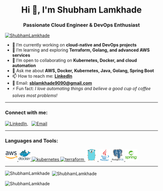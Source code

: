 <h1 align="center">Hi 👋, I'm Shubham Lamkhade</h1>
<h3 align="center">Passionate Cloud Engineer & DevOps Enthusiast</h3>

<p align="left">
  <a href="https://github.com/ryo-ma/github-profile-trophy">
    <img src="https://github-profile-trophy.vercel.app/?username=ShubhamLamkhade" alt="ShubhamLamkhade" />
  </a>
</p>

- 🔭 I’m currently working on **cloud-native and DevOps projects**  
- 🌱 I’m learning and exploring **Terraform, Golang, and advanced AWS services**  
- 👯 I’m open to collaborating on **Kubernetes, Docker, and cloud automation**  
- 💬 Ask me about **AWS, Docker, Kubernetes, Java, Golang, Spring Boot**  
- 📫 How to reach me: **[LinkedIn](https://www.linkedin.com/in/shubham-lamkhade-%E2%98%81%EF%B8%8F-4262b2190/)**  
- 📧 Email: **sblamkhade9090@gmail.com**  
- ⚡ Fun fact: *I love automating things and believe a good cup of coffee solves most problems!*

---

<h3 align="left">Connect with me:</h3>
<p align="left">
  <a href="https://www.linkedin.com/in/shubham-lamkhade-%E2%98%81%EF%B8%8F-4262b2190/" target="blank">
    <img align="center" src="https://raw.githubusercontent.com/rahuldkjain/github-profile-readme-generator/master/src/images/icons/Social/linked-in-alt.svg" alt="LinkedIn" height="30" width="40" />
  </a>
  &nbsp;&nbsp;
  <a href="mailto:sblamkhade9090@gmail.com" target="blank">
    <img align="center" src="https://cdn.jsdelivr.net/gh/devicons/devicon/icons/google/google-original.svg" alt="Email" height="30" width="40" />
  </a>
</p>

---

<h3 align="left">Languages and Tools:</h3>
<p align="left">
  <a href="https://aws.amazon.com" target="_blank" rel="noreferrer">
    <img src="https://raw.githubusercontent.com/devicons/devicon/master/icons/amazonwebservices/amazonwebservices-original-wordmark.svg" alt="aws" width="40" height="40"/>
  </a>
  <a href="https://www.docker.com/" target="_blank" rel="noreferrer">
    <img src="https://raw.githubusercontent.com/devicons/devicon/master/icons/docker/docker-original-wordmark.svg" alt="docker" width="40" height="40"/>
  </a>
  <a href="https://kubernetes.io" target="_blank" rel="noreferrer">
    <img src="https://www.vectorlogo.zone/logos/kubernetes/kubernetes-icon.svg" alt="kubernetes" width="40" height="40"/>
  </a>
  <a href="https://www.terraform.io/" target="_blank" rel="noreferrer">
    <img src="https://www.vectorlogo.zone/logos/terraformio/terraformio-icon.svg" alt="terraform" width="40" height="40"/>
  </a>
  <a href="https://golang.org" target="_blank" rel="noreferrer">
    <img src="https://raw.githubusercontent.com/devicons/devicon/master/icons/go/go-original.svg" alt="go" width="40" height="40"/>
  </a>
  <a href="https://www.java.com" target="_blank" rel="noreferrer">
    <img src="https://raw.githubusercontent.com/devicons/devicon/master/icons/java/java-original.svg" alt="java" width="40" height="40"/>
  </a>
  <a href="https://www.postgresql.org" target="_blank" rel="noreferrer">
    <img src="https://raw.githubusercontent.com/devicons/devicon/master/icons/postgresql/postgresql-original-wordmark.svg" alt="postgresql" width="40" height="40"/>
  </a>
  <a href="https://spring.io/projects/spring-boot" target="_blank" rel="noreferrer">
    <img src="https://raw.githubusercontent.com/devicons/devicon/master/icons/spring/spring-original-wordmark.svg" alt="spring boot" width="40" height="40"/>
  </a>
</p>

---

<p>
  <img align="left" src="https://github-readme-stats.vercel.app/api/top-langs?username=ShubhamLamkhade&show_icons=true&locale=en&layout=compact" alt="ShubhamLamkhade" />
</p>

<p>&nbsp;
  <img align="center" src="https://github-readme-stats.vercel.app/api?username=ShubhamLamkhade&show_icons=true&locale=en" alt="ShubhamLamkhade" />
</p>

<p>
  <img align="center" src="https://github-readme-streak-stats.herokuapp.com/?user=ShubhamLamkhade&" alt="ShubhamLamkhade" />
</p>
